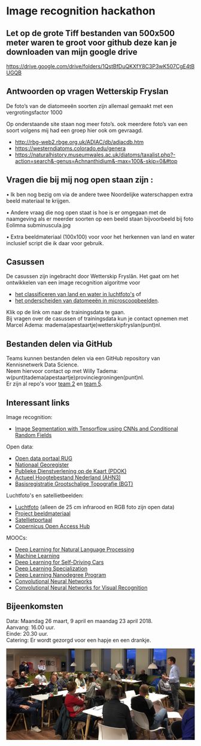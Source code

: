 


# Image recognition hackathon

## Let op de grote Tiff bestanden van 500x500 meter waren te groot voor github deze kan je downloaden van mijn google drive

https://drive.google.com/drive/folders/1QstBfDuQKXfY8C3P3wK507CgE4tBUGQB

## Antwoorden op vragen Wetterskip Fryslan

De foto’s van de diatomeeën soorten zijn allemaal gemaakt met een vergrotingsfactor 1000

Op onderstaande site staan nog meer foto’s. ook meerdere foto’s van een soort volgens mij had een groep hier ook om gevraagd.

* http://rbg-web2.rbge.org.uk/ADIAC/db/adiacdb.htm
* https://westerndiatoms.colorado.edu/genera
* https://naturalhistory.museumwales.ac.uk/diatoms/taxalist.php?-action=search&-genus=Achnanthidium&-max=100&-skip=0&#top

## Vragen die bij mij nog open staan zijn :

•	Ik ben nog bezig om via de andere twee Noordelijke waterschappen extra beeld materiaal te krijgen.

•	Andere vraag die nog open staat is hoe is er omgegaan met de naamgeving als er meerder soorten op een beeld staan bijvoorbeeld bij foto Eolimna subminuscula.jpg

• Extra beeldmateriaal (100x100) voor voor het herkennen van land en water inclusief script die ik daar voor gebruik.



## Casussen
De casussen zijn ingebracht door Wetterskip Fryslân. Het gaat om het ontwikkelen van een image recognition algoritme voor
* [het classificeren van land en water in luchtfoto's](https://github.com/KennisnetwerkDataScience/Image-recognition/tree/master/data) of
* [het onderscheiden van datomeeën in microscoopbeelden](https://github.com/KennisnetwerkDataScience/Image-recognition/tree/master/opdracht%202).      

Klik op de link om naar de trainingsdata te gaan.     
Bij vragen over de casussen of trainingsdata kun je contact opnemen met Marcel Adema: madema(apestaartje)wetterskipfryslan(punt)nl.

## Bestanden delen via GitHub
Teams kunnen bestanden delen via een GitHub repository van Kennisnetwerk Data Science.    
Neem hiervoor contact op met Willy Tadema: w(punt)tadema(apestaartje)provinciegroningen(punt)nl.    
Er zijn al repo's voor [team 2](https://github.com/KennisnetwerkDataScience/teampje2) en [team 5](https://github.com/KennisnetwerkDataScience/team5).    

## Interessant links
Image recognition:
* [Image Segmentation with Tensorflow using CNNs and Conditional Random Fields](http://warmspringwinds.github.io/tensorflow/tf-slim/2016/12/18/image-segmentation-with-tensorflow-using-cnns-and-conditional-random-fields/)

Open data:
* [Open data portaal RUG](http://opendata.rug.nl/)
* [Nationaal Georegister](http://www.nationaalgeoregister.nl)
* [Publieke Dienstverlening op de Kaart (PDOK)](http://www.pdok.nl)
* [Actueel Hoogtebestand Nederland (AHN3)](https://www.pdok.nl/nl/ahn3-downloads)
* [Basisregistratie Grootschalige Topografie (BGT)](https://www.pdok.nl/nl/producten/pdok-downloads/download-basisregistratie-grootschalige-topografie)

Luchtfoto's en satellietbeelden:
* [Luchtfoto](https://www.pdok.nl/nl/producten/pdok-services/overzicht-urls/l) (alleen de 25 cm infrarood en RGB foto zijn open data)
* [Project beeldmateriaal](http://www.beeldmateriaal.nl/index.html)
* [Satellietportaal](https://www.spaceoffice.nl/nl/satellietdataportaal/)
* [Copernicus Open Access Hub](https://scihub.copernicus.eu)

MOOCs:
* [Deep Learning for Natural Language Processing](http://cs224d.stanford.edu/)
* [Machine Learning](https://www.coursera.org/learn/machine-learning)
* [Deep Learning for Self-Driving Cars](https://www.youtube.com/watch?v=1L0TKZQcUtA)
* [Deep Learning Specialization](https://www.coursera.org/specializations/deep-learning)
* [Deep Learning Nanodegree Program](https://eu.udacity.com/course/deep-learning-nanodegree--nd101)
* [Convolutional Neural Networks](https://www.coursera.org/learn/convolutional-neural-networks)
* [Convolutional Neural Networks for Visual Recognition](https://www.youtube.com/watch?v=vT1JzLTH4G4)

## Bijeenkomsten
Data: Maandag 26 maart, 9 april en maandag 23 april 2018.     
Aanvang: 16.00 uur.     
Einde: 20.30 uur.    
Catering: Er wordt gezorgd voor een hapje en een drankje.  

![1ste meetup - 27 maart 2018](/images/hackathon.JPG)
